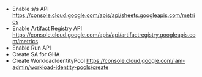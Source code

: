 - Enable s/s API https://console.cloud.google.com/apis/api/sheets.googleapis.com/metrics
- Enable Artifact Registry API https://console.cloud.google.com/apis/api/artifactregistry.googleapis.com/metrics
- Enable Run API
- Create SA for GHA
- Create WorkloadIdentityPool https://console.cloud.google.com/iam-admin/workload-identity-pools/create
